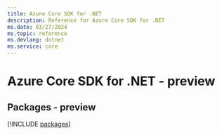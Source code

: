 ```yaml
---
title: Azure Core SDK for .NET
description: Reference for Azure Core SDK for .NET
ms.date: 03/27/2024
ms.topic: reference
ms.devlang: dotnet
ms.service: core
---
```

# Azure Core SDK for .NET - preview
## Packages - preview
[!INCLUDE [packages](core-index.md)]